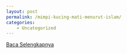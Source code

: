 ```yaml
---
layout: post
permalink: /mimpi-kucing-mati-menurut-islam/
categories:
    - Uncategorized
---
```


[Baca Selengkapnya](/10)